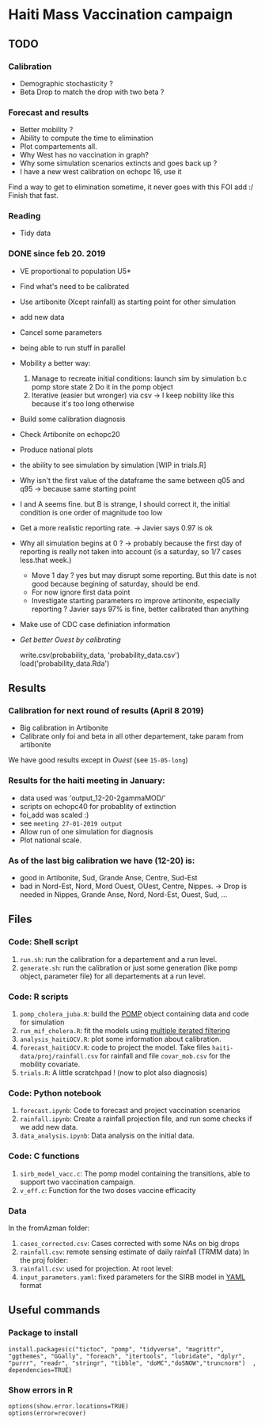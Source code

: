 # Haiti Mass Vaccination campaign


## TODO

### Calibration

  - Demographic stochasticity ?
  - Beta Drop to match the drop with two beta ?
  
### Forecast and results

  - Better mobility ?
  - Ability to compute the time to elimination
  - Plot compartements all.
  - Why West has no vaccination in graph?
  - Why some simulation scenarios extincts and goes back up ? 
  - I have a new west calibration on echopc 16, use it

Find a way to get to elimination sometime, it never goes with this FOI add :/
Finish that fast.
  
### Reading

  - Tidy data

### DONE since feb 20. 2019

  - VE proportional to population U5*
  - Find what's need to be calibrated
  - Use artibonite (Xcept rainfall) as starting point for other simulation
  - add new data
  - Cancel some parameters
  - being able to run stuff in parallel
  - Mobility a better way:
    1. Manage to recreate initial conditions: launch sim by simulation b.c pomp store state
    2 Do it in the pomp object
    3. Iterative (easier but wronger) via csv
      -> I keep nobility like this because it's too long otherwise
  - Build some calibration diagnosis
  - Check Artibonite on echopc20
  - Produce national plots
  - the ability to see simulation by simulation [WIP in trials.R]
  - Why isn't the first value of the dataframe the same between q05 and q95 -> because same starting point
  - I and A seems fine. but B is strange, I should correct it, the initial condition is one order of magnitude too low
  - Get a more realistic reporting rate. -> Javier says 0.97 is ok
  - Why all simulation begins at 0 ?
    -> probably because the first day of reporting is really not taken into account (is a saturday, so 1/7 cases less.that week.)
      - Move 1 day ? yes but may disrupt some reporting. But this date is not good because begining of saturday, should be end.
      - For now ignore first data point
    - Investigate starting parameters ro improve artinonite, especially reporting ? Javier says 97% is fine, better calibrated than anything
  - Make use of CDC case definiation information
  - *Get better Ouest by calibrating*



    write.csv(probability_data, 'probability_data.csv')
    load('probability_data.Rda')

## Results

### Calibration for next round of results (April 8 2019)
    
  - Big calibration in Artibonite
  - Calibrate only foi and beta in all other departement, take param from artibonite
    
We have good results except in *Ouest* (see `15-05-long`)

### Results for the haiti meeting in January:
    
  - data used was 'output_12-20-2gammaMOD/'
  - scripts on echopc40 for probablity of extinction
  - foi_add was scaled :)
  - see `meeting 27-01-2019 output`
  - Allow run of one simulation for diagnosis
  - Plot national scale.


### As of the last big calibration we have (12-20) is:

  - good in Artibonite, Sud, Grande Anse, Centre, Sud-Est
  - bad in Nord-Est, Nord, Mord Ouest, OUest, Centre, Nippes.
        -> Drop is needed in Nippes, Grande Anse, Nord, Nord-Est, Ouest, Sud, ...

## Files

### Code: Shell script

1. `run.sh`: run the calibration for a departement and a run level.
1. `generate.sh`: run the calibration or just some generation (like pomp object, parameter file) for all departements at a run level.


### Code: R scripts

1. `pomp_cholera_juba.R`: build the [POMP](https://kingaa.github.io/pomp/) object containing data and code for simulation
2. `run_mif_cholera.R`: fit the models using [multiple iterated filtering](http://www.pnas.org/content/112/3/719)
3. `analysis_haitiOCV.R`: plot some information about calibration.
5. `forecast_haitiOCV.R`: code to project the model. Take files `haiti-data/proj/rainfall.csv` for rainfall and file `covar_mob.csv` for the mobility covariate.
4. `trials.R`: A little scratchpad ! (now to plot also diagnosis)


### Code: Python notebook

1. `forecast.ipynb`: Code to forecast and project vaccination scenarios
2. `rainfall.ipynb`: Create a rainfall projection file, and run some checks if we add new data.
3. `data_analysis.ipynb`: Data analysis on the initial data.


### Code: C functions

1. `sirb_model_vacc.c`: The pomp model containing the transitions, able to support two vaccination campaign.
2. `v_eff.c`: Function for the two doses vaccine efficacity

### Data

In the fromAzman folder:
1. `cases_corrected.csv`: Cases corrected with some NAs on big drops
2. `rainfall.csv`: remote sensing estimate of daily rainfall (TRMM data)
In the proj folder:
1. `rainfall.csv`: used for projection.
At root level:
3. `input_parameters.yaml`: fixed parameters for the SIRB model in [YAML](http://yaml.org/) format


## Useful commands

### Package to install

    install.packages(c("tictoc", "pomp", "tidyverse", "magrittr", "ggthemes", "GGally", "foreach", "itertools", "lubridate", "dplyr", "purrr", "readr", "stringr", "tibble", "doMC","doSNOW","truncnorm")  , dependencies=TRUE)
 
### Show errors in R
    
    options(show.error.locations=TRUE)
    options(error=recover)
